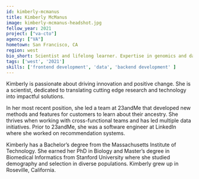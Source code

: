 ```yaml
---
id: kimberly-mcmanus
title: Kimberly McManus
image: kimberly-mcmanus-headshot.jpg
fellow_year: 2021
project: ["va-cto"]
agency: ["VA"]
hometown: San Francisco, CA
region: west
bio_short: Scientist and lifelong learner. Expertise in genomics and data science.
tags: ['west', '2021']
skills: ['frontend development', 'data', 'backend development' ]
---
```

Kimberly is passionate about driving innovation and positive change. She is a scientist, dedicated to translating cutting edge research and technology into impactful solutions.

In her most recent position, she led a team at 23andMe that developed new methods and features for customers to learn about their ancestry. She thrives when working with cross-functional teams and has led multiple data initiatives. Prior to 23andMe, she was a software engineer at LinkedIn where she worked on recommendation systems.

Kimberly has a Bachelor’s degree from the Massachusetts Institute of Technology. She earned her PhD in Biology and Master’s degree in Biomedical Informatics from Stanford University where she studied demography and selection in diverse populations. Kimberly grew up in Roseville, California.
